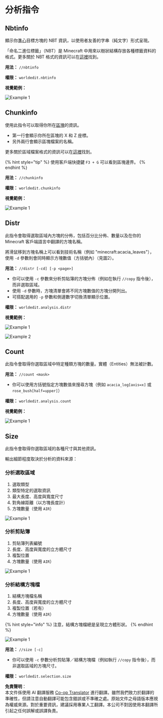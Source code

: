 <!--
CO_OP_TRANSLATOR_METADATA:
{
  "original_hash": "834138badf7029c8f255e0973f872f72",
  "translation_date": "2025-05-13T03:54:51+00:00",
  "source_file": "fastasyncworldedit/commands/analysis/analysis.md",
  "language_code": "tw"
}
-->
# 分析指令

## Nbtinfo

顯示你[準心](https://minecraft.wiki/w/File:HUD_example.png)目標方塊的 NBT 資訊，以使用者友善的字串（純文字）形式呈現。

「命名二進位標籤」（NBT）是 Minecraft 中用來以樹狀結構存放各種標籤資料的格式。更多關於 NBT 格式的資訊可以在[這裡](https://minecraft.wiki/w/NBT_format)找到。

**用法：**
`//nbtinfo`

**權限：**
`worldedit.nbtinfo`

**視覺範例：**

![Example 1](../../../../../fastasyncworldedit/commands/analysis/images/nbtinfo.png)

## Chunkinfo

使用此指令可以取得你所在[區塊](https://minecraft.wiki/w/Chunk)的資訊。

- 第一行會顯示你所在區塊的 X 和 Z 座標。
- 另外兩行會顯示區塊檔案的名稱。

更多關於區域檔案格式的資訊可以在[這裡](https://minecraft.wiki/w/Region_file_format)找到。

{% hint style="tip" %}
使用客戶端快捷鍵 `F3 + G` 可以看到區塊邊界。
{% endhint %}

**用法：**
`//chunkinfo`

**權限：**
`worldedit.chunkinfo`

**視覺範例：**

![Example 1](../../../../../fastasyncworldedit/commands/analysis/images/chunkinfo.png)

## Distr

此指令會取得選取區域內方塊的分佈，包括百分比分佈、數量以及在你的 Minecraft 客戶端語言中翻譯的方塊名稱。

將滑鼠移到方塊名稱上可以看到技術名稱（例如 "minecraft:acacia_leaves"），使用 `-d` 參數則會同時顯示方塊數值（方括號內）（見圖2）。

**用法：**
`//distr [-cd] [-p <page>]`

- 你可以使用 `-c` 參數來分析剪貼簿的方塊分佈（例如在執行 `//copy` 指令後），而非選取區域。
- 使用 `-d` 參數時，方塊清單會將不同方塊數值的方塊分開列出。
- 可搭配選用的 `-p` 參數和側邊數字切換清單顯示位置。

**權限：**
`worldedit.analysis.distr`

**視覺範例：**

![Example 1](../../../../../fastasyncworldedit/commands/analysis/images/distr.png)

![Example 2](../../../../../fastasyncworldedit/commands/analysis/images/distr-d.png)

## Count

此指令會取得你選取區域中特定種類方塊的數量。實體（Entities）無法被計數。

**用法：**
`//count <mask>`

- 你可以使用方括號指定方塊數值來搜尋方塊（例如 `acacia_log[axis=x]` 或 `rose_bush[half=upper]`）

**權限：**
`worldedit.analysis.count`

**視覺範例：**

![Example 1](../../../../../fastasyncworldedit/commands/analysis/images/count.png)

## Size

此指令會取得你選取區域的各種尺寸與其他資訊。

輸出細節程度取決於分析的資料來源：

### 分析選取區域

1.  選取類型
2.  類型特定的選取資訊
3.  最大長度、高度與寬度尺寸
4.  對角線距離（以方塊長度計）
5.  方塊數量（使用 `AIR`）

![Example 1](../../../../../fastasyncworldedit/commands/analysis/images/size.png)

### 分析剪貼簿

1.  剪貼簿列表編號
2.  長度、高度與寬度的立方體尺寸
3.  複製位置
4.  方塊數量（使用 `AIR`）

![Example 1](../../../../../fastasyncworldedit/commands/analysis/images/size-c_normal.png)

### 分析結構方塊檔

1.  結構方塊檔名稱
2.  長度、高度與寬度的立方體尺寸
3.  複製位置（若有）
4.  方塊數量（使用 `AIR`）

{% hint style="info" %}
注意，結構方塊檔總是呈現立方體形狀。
{% endhint %}

![Example 1](../../../../../fastasyncworldedit/commands/analysis/images/size-c_schematic.png)

**用法：**
`//size [-c]`

- 你可以使用 `-c` 參數分析剪貼簿／結構方塊檔（例如執行 `//copy` 指令後），而非選取區域的方塊尺寸。

**權限：**
`worldedit.selection.size`

**免責聲明**：  
本文件係使用 AI 翻譯服務 [Co-op Translator](https://github.com/Azure/co-op-translator) 進行翻譯。雖然我們致力於翻譯的準確性，但請注意自動翻譯可能包含錯誤或不準確之處。原始文件之母語版本應視為權威來源。對於重要資訊，建議採用專業人工翻譯。本公司不對因使用本翻譯所引起之任何誤解或誤譯負責。